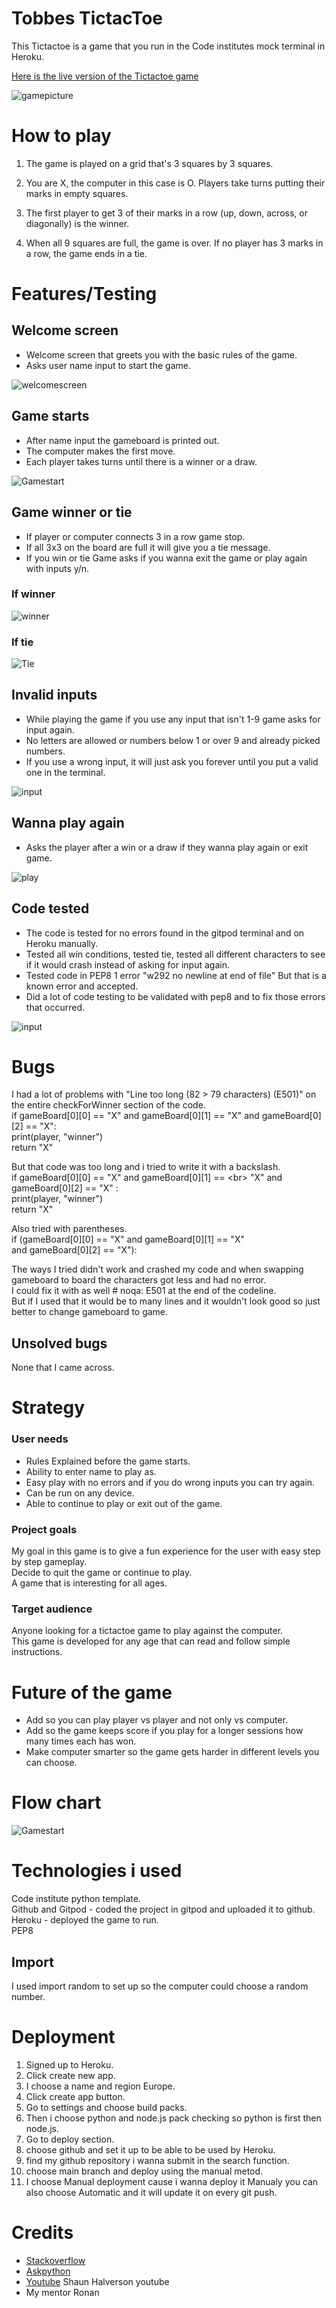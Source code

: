 # **Tobbes TictacToe**

This Tictactoe is a game that you run in the Code institutes mock terminal in Heroku.

[Here is the live version of the Tictactoe game](https://tictactoetobbe.herokuapp.com/)

![gamepicture](./readmepictures/tictactoemain.PNG)

# **How to play**

1. The game is played on a grid that's 3 squares by 3 squares.

2. You are X, the computer in this case is O. Players take turns putting their marks in empty squares.

3. The first player to get 3 of their marks in a row (up, down, across, or diagonally) is the winner.

4. When all 9 squares are full, the game is over. If no player has 3 marks in a row, the game ends in a tie.

# **Features/Testing**

## Welcome screen

- Welcome screen that greets you with the basic rules of the game.
- Asks user name input to start the game.

![welcomescreen](./readmepictures/welcomescreen.PNG)

## Game starts

- After name input the gameboard is printed out.
- The computer makes the first move.
- Each player takes turns until there is a winner or a draw.

![Gamestart](./readmepictures/2.PNG)

## Game winner or tie

- If player or computer connects 3 in a row game stop.
- If all 3x3 on the board are full it will give you a tie message.
- If you win or tie Game asks if you wanna exit the game or play again with inputs y/n.

### If winner

![winner](./readmepictures/3winner.PNG)

### If tie

![Tie](./readmepictures/4tie.PNG)

## Invalid inputs

- While playing the game if you use any input that isn't 1-9 game asks for input again.
- No letters are allowed or numbers below 1 or over 9 and already picked numbers.
- If you use a wrong input, it will just ask you forever until you put a valid one in the terminal.

![input](./readmepictures/unvalid5.PNG)

## Wanna play again

- Asks the player after a win or a draw if they wanna play again or exit game.

![play](./readmepictures/playagain.PNG)

## Code tested

- The code is tested for no errors found in the gitpod terminal and on Heroku manually.
- Tested all win conditions, tested tie, tested all different characters to see if it would crash instead of asking for input again.
- Tested code in PEP8 1 error "w292 no newline at end of file" But that is a known error and accepted.
- Did a lot of code testing to be validated with pep8 and to fix those errors that occurred.

![input](./readmepictures/pep86.PNG)

# Bugs

I had a lot of problems with "Line too long (82 &gt; 79 characters) (E501)" on the entire checkForWinner section of the code.<br>
if gameBoard[0][0] == "X" and gameBoard[0][1] == "X" and gameBoard[0][2] == "X":<br>
        print(player, "winner")<br>
        return "X"<br>

But that code was too long and i tried to write it with a backslash.<br>
if gameBoard[0][0] == "X" and gameBoard[0][1] == \<br>
"X" and gameBoard[0][2] == "X"  :<br>
        print(player, "winner")<br>
        return "X"<br>

Also tried with parentheses.<br>
if (gameBoard[0][0] == "X" and gameBoard[0][1] == "X"<br>
and gameBoard[0][2] == "X"):<br>

The ways I tried didn't work and crashed my code and when swapping gameboard to board the characters got less and had no error.<br>
I could fix it with as well # noqa: E501 at the end of the codeline.<br>
But if I used that it would be to many lines and it wouldn't look good so just better to change gameboard to game.<br>

## Unsolved bugs

None that I came across.<br>

# Strategy

### User needs

- Rules Explained before the game starts.
- Ability to enter name to play as.
- Easy play with no errors and if you do wrong inputs you can try again.
- Can be run on any device.
- Able to continue to play or exit out of the game.

### Project goals

My goal in this game is to give a fun experience for the user with easy step by step gameplay.<br>
Decide to quit the game or continue to play.<br>
A game that is interesting for all ages.<br>

### Target audience

Anyone looking for a tictactoe game to play against the computer.<br>
This game is developed for any age that can read and follow simple instructions.<br>

# Future of the game

- Add so you can play player vs player and not only vs computer.<br>
- Add so the game keeps score if you play for a longer sessions how many times each has won.<br>
- Make computer smarter so the game gets harder in different levels you can choose.<br>


# Flow chart

![Gamestart](./readmepictures/flow.PNG)


# Technologies i used

Code institute python template.<br>
Github and Gitpod - coded the project in gitpod and uploaded it to github.<br>
Heroku - deployed the game to run.<br>
PEP8<br>

## Import

I used import random to set up so the computer could choose a random number.

# Deployment

1. Signed up to Heroku.
2. Click create new app.
3. I choose a name and region Europe.
4. Click create app button.
5. Go to settings and choose build packs.
6. Then i choose python and node.js pack checking so python is first then node.js.
7. Go to deploy section.
8. choose github and set it up to be able to be used by Heroku.
9. find my github repository i wanna submit in the search function.
10. choose main branch and deploy using the manual metod.
11. I choose Manual deployment cause i wanna deploy it Manualy you can also choose Automatic and it will update it on every git push.

# Credits

- [Stackoverflow](https://stackoverflow.com/)<br>
- [Askpython](https://www.askpython.com/python/examples/tic-tac-toe-using-python)<br>
- [Youtube](https://www.youtube.com/watch?v=M3G1ZgOMFxo) Shaun Halverson youtube<br>
- My mentor Ronan<br>













